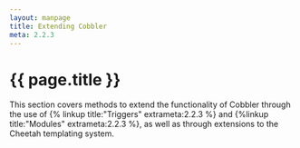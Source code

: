 ```yaml
---
layout: manpage
title: Extending Cobbler
meta: 2.2.3
---
```


# {{ page.title }}

This section covers methods to extend the functionality of Cobbler through the use of {% linkup title:"Triggers" extrameta:2.2.3 %} and {%linkup title:"Modules" extrameta:2.2.3 %}, as well as through extensions to the Cheetah templating system.

